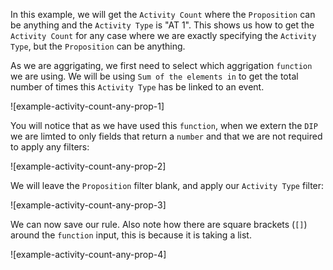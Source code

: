 In this example, we will get the `Activity Count` where the `Proposition` can be anything and the `Activity Type` is "AT 1". This shows us how to get the `Activity Count` for any case where we are exactly specifying the `Activity Type`, but the `Proposition` can be anything.

As we are aggrigating, we first need to select which aggrigation `function` we are using. We will be using `Sum of the elements in` to get the total number of times this `Activity Type` has be linked to an event.

![example-activity-count-any-prop-1]

You will notice that as we have used this `function`, when we extern the `DIP` we are limted to only fields that return a `number` and that we are not required to apply any filters:

![example-activity-count-any-prop-2]

We will leave the `Proposition` filter blank, and apply our `Activity Type` filter:

![example-activity-count-any-prop-3]

We can now save our rule. Also note how there are square brackets (`[]`) around the `function` input, this is because it is taking a list.

![example-activity-count-any-prop-4]
